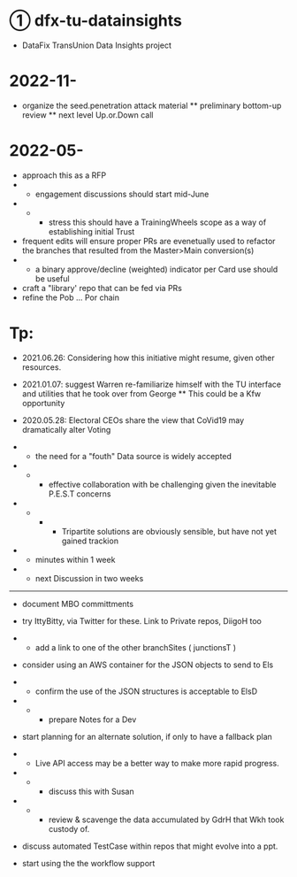 # ① dfx-tu-datainsights
* DataFix TransUnion Data Insights project

# 2022-11-

* organize the seed.penetration attack material
** preliminary bottom-up review
** next level Up.or.Down call

# 2022-05-
* approach this as a RFP 
* * engagement discussions should start mid-June
* * * stress this should have a TrainingWheels scope as a way of establishing initial Trust 
* frequent edits will ensure proper PRs are evenetually used to refactor the branches that resulted from the Master>Main conversion(s)
* * a binary approve/decline (weighted) indicator per Card use should be useful
* craft a "library' repo that can be fed via PRs
* refine the Pob ... Por chain

# Tp:
* 2021.06.26: Considering how this initiative might resume, given other resources.

* 2021.01.07: suggest Warren re-familiarize himself with the TU interface and utilities that he took over from George
** This could be a Kfw opportunity
* 2020.05.28: Electoral CEOs share the view that CoVid19 may dramatically alter Voting
* * the need for a "fouth" Data source is widely accepted
* * * effective collaboration with be challenging given the inevitable P.E.S.T concerns
* * * * Tripartite solutions are obviously sensible, but have not yet gained trackion
* * minutes within 1 week
* * next Discussion in two weeks

<hr>

* document MBO committments
* try IttyBitty, via Twitter for these.  Link to Private repos, DiigoH too
* * add a link to one of the other branchSites ( junctionsT )
* consider using an AWS container for the JSON objects to send to Els
* * confirm the use of the JSON structures is acceptable to ElsD
* * * prepare Notes for a Dev
* start planning for an alternate solution, if only to have a fallback plan
* * Live API access may be a better way to make more rapid progress.
* * * discuss this with Susan
* * * review & scavenge the data accumulated by GdrH that Wkh took custody of.
* discuss automated TestCase within repos that might evolve into a ppt.

* start using the the workflow support
